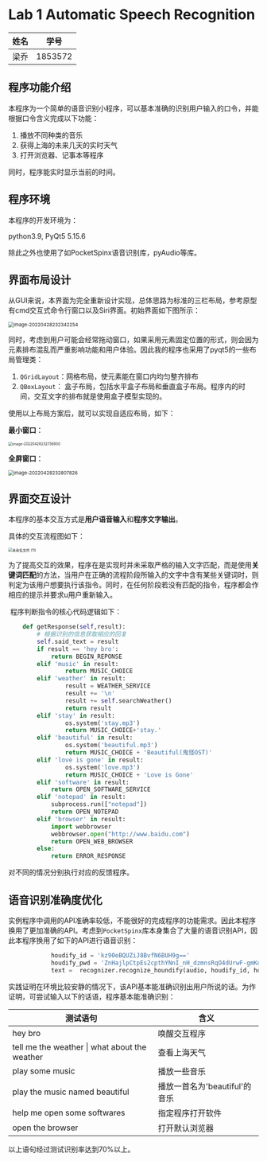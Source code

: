 # Lab 1 Automatic Speech Recognition

| 姓名 | 学号    |
| ---- | ------- |
| 梁乔 | 1853572 |

## 程序功能介绍

本程序为一个简单的语音识别小程序，可以基本准确的识别用户输入的口令，并能根据口令含义完成以下功能：

1. 播放不同种类的音乐
2. 获得上海的未来几天的实时天气
3. 打开浏览器、记事本等程序

同时，程序能实时显示当前的时间。

## 程序环境

本程序的开发环境为：

python3.9, PyQt5 5.15.6

除此之外也使用了如PocketSpinx语音识别库，pyAudio等库。

## 界面布局设计

​	从GUI来说，本界面为完全重新设计实现，总体思路为标准的三栏布局，参考原型有cmd交互式命令行窗口以及Siri界面。初始界面如下图所示：

<img src="https://joes-bucket.oss-cn-shanghai.aliyuncs.com/img/image-20220428232342254.png" alt="image-20220428232342254" style="zoom: 67%;" />

同时，考虑到用户可能会经常拖动窗口，如果采用元素固定位置的形式，则会因为元素排布混乱而严重影响功能和用户体验。因此我的程序也采用了pyqt5的一些布局管理类：

1. `QGridLayout`：网格布局，使元素能在窗口内均匀整齐排布
2. `QBoxLayout`： 盒子布局，包括水平盒子布局和垂直盒子布局。程序内的时间，交互文字的排布就是使用盒子模型实现的。

使用以上布局方案后，就可以实现自适应布局，如下：

**最小窗口**：

<img src="https://joes-bucket.oss-cn-shanghai.aliyuncs.com/img/image-20220428232736930.png" alt="image-20220428232736930" style="zoom:50%;" />

**全屏窗口**：

<img src="https://joes-bucket.oss-cn-shanghai.aliyuncs.com/img/image-20220428232807826.png" alt="image-20220428232807826" style="zoom:67%;" />

## 界面交互设计

本程序的基本交互方式是**用户语音输入**和**程序文字输出**。

具体的交互流程图如下：

<img src="https://joes-bucket.oss-cn-shanghai.aliyuncs.com/img/%E6%9C%AA%E5%91%BD%E5%90%8D%E6%96%87%E4%BB%B6%20(11).png" alt="未命名文件 (11)" style="zoom: 50%;" />

​	为了提高交互的效果，程序在是实现时并未采取严格的输入文字匹配，而是使用**关键词匹配**的方法，当用户在正确的流程阶段所输入的文字中含有某些关键词时，则判定为该用户想要执行该指令。同时，在任何阶段若没有匹配的指令，程序都会作相应的提示并要求u用户重新输入。

​	程序判断指令的核心代码逻辑如下：

```python
    def getResponse(self,result):
        # 根据识别的信息获取相应的回复
        self.said_text = result
        if result == 'hey bro':
            return BEGIN_REPONSE
        elif 'music' in result:
                return MUSIC_CHOICE
        elif 'weather' in result:
                result = WEATHER_SERVICE
                result += '\n'
                result += self.searchWeather()
                return result
        elif 'stay' in result:
                os.system('stay.mp3')
                return MUSIC_CHOICE+'stay.'
        elif 'beautiful' in result:
                os.system('beautiful.mp3')
                return MUSIC_CHOICE + 'Beautiful(鬼怪OST)'
        elif 'love is gone' in result:
                os.system('love.mp3')
                return MUSIC_CHOICE + 'Love is Gone'
        elif 'software' in result:
            return OPEN_SOFTWARE_SERVICE
        elif 'notepad' in result:
            subprocess.run(["notepad"])
            return OPEN_NOTEPAD
        elif 'browser' in result:
            import webbrowser
            webbrowser.open("http://www.baidu.com")
            return OPEN_WEB_BROWSER
        else:
            return ERROR_RESPONSE
```

对不同的情况分别执行对应的反馈程序。

## 语音识别准确度优化

​	实例程序中调用的API准确率较低，不能很好的完成程序的功能需求。因此本程序换用了更加准确的API。考虑到`PocketSpinx`库本身集合了大量的语音识别API，因此本程序换用了如下的API进行语音识别：

```python
            houdify_id = 'kz90eBQUZiJ8BvfN6BUH9g=='
            houdify_pwd = 'ZnHajlpCtpEs2cpthYNnI_nH_dzmnsRqO4dUrwF-gmKqFZ-MiPkUrTe2Wh_cfzqTyD7RT_dLmqxV1lziDVHb_w=='
            text =  recognizer.recognize_houndify(audio, houdify_id, houdify_pwd)
```

实践证明在环境比较安静的情况下，该API基本能准确识别出用户所说的话。为作证明，可尝试输入以下的话语，程序基本能准确识别：

| 测试语句                                      | 含义                          |
| --------------------------------------------- | ----------------------------- |
| hey bro                                       | 唤醒交互程序                  |
| tell me the weather \| what about the weather | 查看上海天气                  |
| play some music                               | 播放一些音乐                  |
| play the music named beautiful                | 播放一首名为'beautiful'的音乐 |
| help me open some softwares                   | 指定程序打开软件              |
| open the browser                              | 打开默认浏览器                |

以上语句经过测试识别率达到70%以上。



